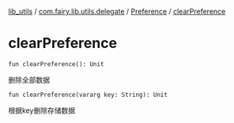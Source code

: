 [lib_utils](../../index.md) / [com.fairy.lib.utils.delegate](../index.md) / [Preference](index.md) / [clearPreference](./clear-preference.md)

# clearPreference

`fun clearPreference(): Unit`

删除全部数据

`fun clearPreference(vararg key: String): Unit`

根据key删除存储数据

